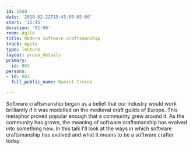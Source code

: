 ```yaml
---
id: 1568
date: '2018-02-22T15:45:00-05:00'
start: '15:45'
duration: '01:00'
room: Agile
title: Modern software craftsmanship
track: Agile
type: lecture
layout: preso_details
primary:
  id: 863
persons:
- id: 863
  full_public_name: Daniel Irvine

---
```

Software craftsmanship began as a belief that our industry would work brilliantly if it was modelled on the medieval craft guilds of Europe. This metaphor proved popular enough that a community grew around it. As the community has grown, the meaning of software craftsmanship has evolved into something new. In this talk I'll look at the ways in which software craftsmanship has evolved and what it means to be a software crafter today.